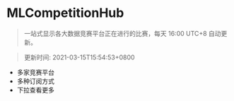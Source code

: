 # MLCompetitionHub

> 一站式显示各大数据竞赛平台正在进行的比赛，每天 16:00 UTC+8 自动更新。
  
> 更新时间: 2021-03-15T15:54:53+0800 

* 多家竞赛平台
* 多种订阅方式
* 下拉查看更多